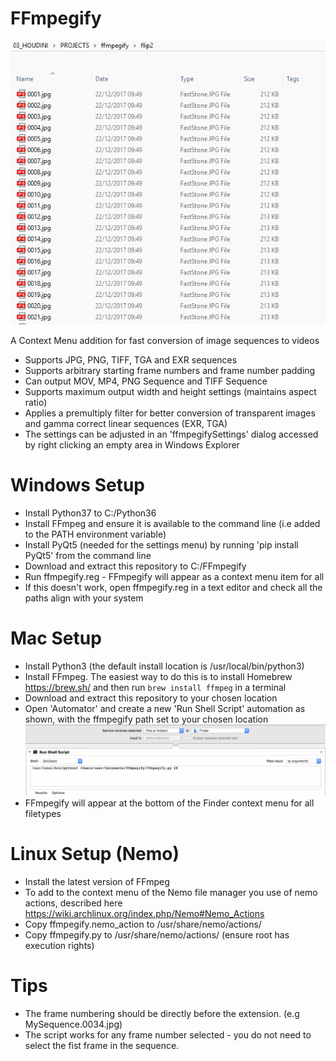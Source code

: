 # FFmpegify

![alt text](https://github.com/Aeoll/FFmpegify/blob/master/img/example.gif "ffmpegify")

A Context Menu addition for fast conversion of image sequences to videos
- Supports JPG, PNG, TIFF, TGA and EXR sequences
- Supports arbitrary starting frame numbers and frame number padding
- Can output MOV, MP4, PNG Sequence and TIFF Sequence
- Supports maximum output width and height settings (maintains aspect ratio)   
- Applies a premultiply filter for better conversion of transparent images and gamma correct linear sequences (EXR, TGA)
- The settings can be adjusted in an 'ffmpegifySettings' dialog accessed by right clicking an empty area in Windows Explorer 

# Windows Setup
- Install Python37 to C:/Python36
- Install FFmpeg and ensure it is available to the command line (i.e added to the PATH environment variable)
- Install PyQt5 (needed for the settings menu) by running 'pip install PyQt5' from the command line
- Download and extract this repository to C:/FFmpegify
- Run ffmpegify.reg - FFmpegify will appear as a context menu item for all 
- If this doesn't work, open ffmpegify.reg in a text editor and check all the paths align with your system

# Mac Setup
- Install Python3 (the default install location is /usr/local/bin/python3)
- Install FFmpeg. The easiest way to do this is to install Homebrew https://brew.sh/ and then run `brew install ffmpeg` in a terminal
- Download and extract this repository to your chosen location
- Open 'Automator' and create a new 'Run Shell Script' automation as shown, with the ffmpegify path set to your chosen location
![alt text](https://github.com/Aeoll/FFmpegify/blob/master/img/osxsetup.png "osxsetup")
- FFmpegify will appear at the bottom of the Finder context menu for all filetypes

# Linux Setup (Nemo)
- Install the latest version of FFmpeg
- To add to the context menu of the Nemo file manager you use of nemo actions, described here https://wiki.archlinux.org/index.php/Nemo#Nemo_Actions
- Copy ffmpegify.nemo_action to /usr/share/nemo/actions/
- Copy ffmpegify.py to /usr/share/nemo/actions/ (ensure root has execution rights)

# Tips
- The frame numbering should be directly before the extension. (e.g MySequence.0034.jpg)
- The script works for any frame number selected - you do not need to select the fist frame in the sequence.